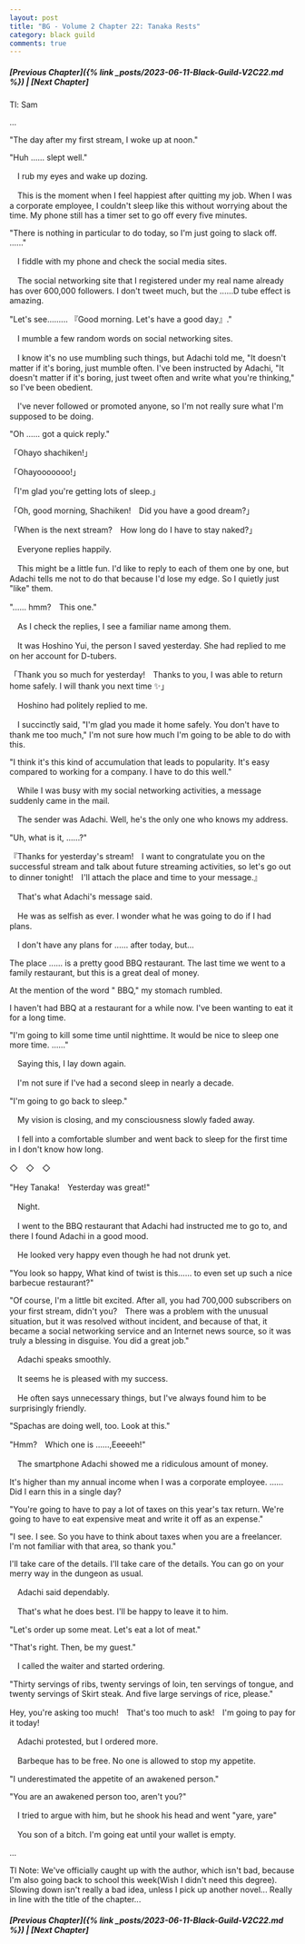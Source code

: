 ```yaml
---
layout: post
title: "BG - Volume 2 Chapter 22: Tanaka Rests"
category: black guild
comments: true
---
```


##### [Previous Chapter]({% link _posts/2023-06-11-Black-Guild-V2C22.md %}) \| [Next Chapter]



Tl: Sam

…

"The day after my first stream, I woke up at noon."


"Huh ...... slept well."


　I rub my eyes and wake up dozing.

　This is the moment when I feel happiest after quitting my job. When I was a corporate employee, I couldn't sleep like this without worrying about the time. My phone still has a timer set to go off every five minutes.


"There is nothing in particular to do today, so I'm just going to slack off. ......"


　I fiddle with my phone and check the social media sites.

　The social networking site that I registered under my real name already has over 600,000 followers. I don't tweet much, but the ......D tube effect is amazing.


"Let's see......... 『Good morning. Let's have a good day』."


　I mumble a few random words on social networking sites.

　I know it's no use mumbling such things, but Adachi told me, "It doesn't matter if it's boring, just mumble often. I've been instructed by Adachi, "It doesn't matter if it's boring, just tweet often and write what you're thinking," so I've been obedient.

　I've never followed or promoted anyone, so I'm not really sure what I'm supposed to be doing.


"Oh ...... got a quick reply."


「Ohayo shachiken!」

「Ohayooooooo!」

「I'm glad you're getting lots of sleep.」

「Oh, good morning, Shachiken!　Did you have a good dream?」

「When is the next stream?　How long do I have to stay naked?」


　Everyone replies happily.

　This might be a little fun. I'd like to reply to each of them one by one, but Adachi tells me not to do that because I'd lose my edge. So I quietly just "like" them.


"...... hmm?　This one."


　As I check the replies, I see a familiar name among them.

　It was Hoshino Yui, the person I saved yesterday. She had replied to me on her account for D-tubers.


「Thank you so much for yesterday!　Thanks to you, I was able to return home safely. I will thank you next time ✨」


　Hoshino had politely replied to me.

　I succinctly said, "I'm glad you made it home safely. You don't have to thank me too much," I'm not sure how much I'm going to be able to do with this.


"I think it's this kind of accumulation that leads to popularity. It's easy compared to working for a company. I have to do this well."


　While I was busy with my social networking activities, a message suddenly came in the mail.

　The sender was Adachi. Well, he's the only one who knows my address.


"Uh, what is it, ......?"

『Thanks for yesterday's stream!　I want to congratulate you on the successful stream and talk about future streaming activities, so let's go out to dinner tonight!　I'll attach the place and time to your message.』


　That's what Adachi's message said.

　He was as selfish as ever. I wonder what he was going to do if I had plans.


　I don't have any plans for ...... after today, but...


The place ...... is a pretty good BBQ restaurant. The last time we went to a family restaurant, but this is a great deal of money.


At the mention of the word " BBQ," my stomach rumbled.

I haven't had BBQ at a restaurant for a while now. I've been wanting to eat it for a long time.



"I'm going to kill some time until nighttime. It would be nice to sleep one more time. ......"


　Saying this, I lay down again.

　I'm not sure if I've had a second sleep in nearly a decade.


"I'm going to go back to sleep."


　My vision is closing, and my consciousness slowly faded away.

　I fell into a comfortable slumber and went back to sleep for the first time in I don't know how long.


◇　◇　◇


"Hey Tanaka!　Yesterday was great!"


　Night.

　I went to the BBQ restaurant that Adachi had instructed me to go to, and there I found Adachi in a good mood.

　He looked very happy even though he had not drunk yet.


"You look so happy, What kind of twist is this...... to even set up such a nice barbecue restaurant?"

"Of course, I'm a little bit excited. After all, you had 700,000 subscribers on your first stream, didn't you?　There was a problem with the unusual situation, but it was resolved without incident, and because of that, it became a social networking service and an Internet news source, so it was truly a blessing in disguise. You did a great job."


　Adachi speaks smoothly.

　It seems he is pleased with my success.


　He often says unnecessary things, but I've always found him to be surprisingly friendly.


"Spachas are doing well, too. Look at this."

"Hmm?　Which one is ......,Eeeeeh!"


　The smartphone Adachi showed me a ridiculous amount of money.

It's higher than my annual income when I was a corporate employee. ...... Did I earn this in a single day?


"You're going to have to pay a lot of taxes on this year's tax return. We're going to have to eat expensive meat and write it off as an expense."

"I see. I see. So you have to think about taxes when you are a freelancer. I'm not familiar with that area, so thank you."

I'll take care of the details. I'll take care of the details. You can go on your merry way in the dungeon as usual.


　Adachi said dependably.

　That's what he does best. I'll be happy to leave it to him.


"Let's order up some meat. Let's eat a lot of meat."

"That's right. Then, be my guest."


　I called the waiter and started ordering.


"Thirty servings of ribs, twenty servings of loin, ten servings of tongue, and twenty servings of Skirt steak. And five large servings of rice, please."

Hey, you're asking too much!　That's too much to ask!　I'm going to pay for it today!


　Adachi protested, but I ordered more.

　Barbeque has to be free. No one is allowed to stop my appetite.


"I underestimated the appetite of an awakened person."

"You are an awakened person too, aren't you?"


　I tried to argue with him, but he shook his head and went "yare, yare"

　You son of a bitch. I'm going eat until your wallet is empty.


...

Tl Note: We've officially caught up with the author, which isn't bad, because I'm also going back to school this week(Wish I didn't need this degree). Slowing down isn't really a bad idea, unless I pick up another novel... 
Really in line with the title of the chapter... 


##### [Previous Chapter]({% link _posts/2023-06-11-Black-Guild-V2C22.md %}) \| [Next Chapter]